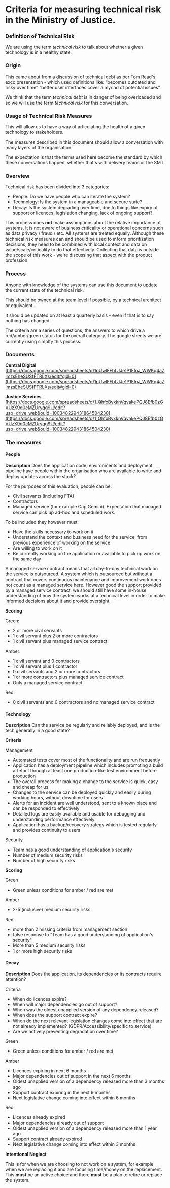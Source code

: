 # Criteria for measuring technical risk in the Ministry of Justice.


### Definition of Technical Risk

We are using the term _technical risk_ to talk about whether a given technology is in a healthy state.

### Origin

This came about from a discussion of technical debt as per Tom Read's exco presentation - which used definitions like: “becomes outdated and risky over time” “better user interfaces cover a myriad of potential issues”

We think that the term _technical debt_ is in danger of being overloaded and so we will use the term _technical risk_ for this conversation.


### Usage of Technical Risk Measures

This will allow us to have a way of articulating the health of a given technology to stakeholders.

The measures described in this document should allow a conversation with many layers of the organisation.

The expectation is that the terms used here become the standard by which these conversations happen, whether that's with
delivery teams or the SMT.  


### Overview

Technical risk has been divided into 3 categories:

- People: Do we have people who can iterate the system?
- Technology: Is the system in a manageable and secure state?
- Decay: Is the system degrading over time, due to things like expiry of support or licences, legislation changing, lack of ongoing support?

This process does **not** make assumptions about the relative importance of systems. It is not aware of business criticality or operational concerns such as data privacy / fraud / etc. All systems are treated equally. Although these technical risk measures can and should be used to inform prioritization decisions, they need to be combined with local context and data on value/scale/criticality to do that effectively. Collecting that data is outside the scope of this work - we're discussing that aspect with the product profession.


### Process

Anyone with knowledge of the systems can use this document to update the current state of the technical risk.

This should be owned at the team level if possible, by a technical architect or equivalent.

It should be updated on at least a quarterly basis - even if that is to say nothing has changed.

The criteria are a series of questions, the answers to which drive a red/amber/green status for the overall category. The google sheets we are currently using simplfy this process.

### Documents

**Central Digital** [https://docs.google.com/spreadsheets/d/1pUwlFFbLJJe1P1EInJ_WWKq4aZlmzsEheSUSfFTRLXs/edit#gid=0](https://docs.google.com/spreadsheets/d/1pUwlFFbLJJe1P1EInJ_WWKq4aZlmzsEheSUSfFTRLXs/edit#gid=0)

**Justice Services** [https://docs.google.com/spreadsheets/d/1_QhfxBvxknVqvakePQJ8Efb0zGVUzX9q0cMZUryqg9U/edit?usp=drive_web&ouid=100348229431864504230](https://docs.google.com/spreadsheets/d/1_QhfxBvxknVqvakePQJ8Efb0zGVUzX9q0cMZUryqg9U/edit?usp=drive_web&ouid=100348229431864504230)


### The measures

#### People

**Description** Does the application code, environments and deployment pipeline have people within the organisation who are available to write and deploy updates across the stack?

For the purposes of this evaluation, people can be:

- Civil servants (including FTA)
- Contractors
- Managed service (for example Cap Gemini). Expectation that managed service can pick up ad-hoc and scheduled work.

To be included they however must:

- Have the skills necessary to work on it
- Understand the context and business need for the service, from previous experience of working on the service
- Are willing to work on it
- Be currently working on the application or available to pick up work on the same day

A managed service contract means that all day-to-day technical work on the service is outsourced. A system which is outsourced but without a contract that covers continuous maintenance and improvement work does not count as a managed service here. However good the support provided by a managed service contract, we should still have some in-house understanding of how the system works at a technical level in order to make informed decisions about it and provide oversight.

**Scoring**

Green:
- 2 or more civil servants
- 1 civil servant plus 2 or more contractors
- 1 civil servant plus managed service contract

Amber:
- 1 civil servant and 0 contractors
- 1 civil servant plus 1 contractor
- 0 civil servants and 2 or more contractors
- 1 or more contractors plus managed service contract
- Only a managed service contract

Red:
- 0 civil servants and 0 contractors and no managed service contract


#### Technology

**Description** Can the service be regularly and reliably deployed, and is the tech generally in a good state?


**Criteria**

Management

- Automated tests cover most of the functionality and are run frequently
- Application has a deployment pipeline which includes promoting a build artefact through at least one production-like test environment before production
- The overall process for making a change to the service is quick, easy and cheap for us
- Changes to the service can be deployed quickly and easily during working hours, without downtime for users
- Alerts for an incident are well understood, sent to a known place and can be responded to effectively
- Detailed logs are easily available and usable for debugging and understanding performance effectively
- Application has a backup/recovery strategy which is tested regularly and provides continuity to users

Security

- Team has a good understanding of application's security
- Number of medium security risks
- Number of high security risks


**Scoring**

Green

- Green unless conditions for amber / red are met


Amber
- 2-5 (inclusive) medium security risks


Red

- more than 2 missing criteria from management section
- false response to "Team has a good understanding of application's security"
- More than 5 medium security risks
- 1 or more high security risks


#### Decay

**Description** Does the application, its dependencies or its contracts require attention?

Criteria
- When do licences expire?
- When will major dependencies go out of support?
- When was the oldest unapplied version of any dependency released?
- When does the support contract expire?
- When do the next relevant legislation changes come into effect that are not already implemented? (GDPR/Accessibility/specific to service)
- Are we actively preventing degradation over time?

Green

- Green unless conditions for amber / red are met

Amber

- Licences expiring in next 6 months
- Major dependencies out of support in the next 6 months
- Oldest unapplied version of a dependency released more than 3 months ago
- Support contract expiring in the next 9 months
- Next legislative change coming into effect within 6 months


Red

- Licences already expired
- Major dependencies already out of support
- Oldest unapplied version of a dependency released more than 1 year ago
- Support contract already expired
- Next legislative change coming into effect within 3 months


**Intentional Neglect**

This is for when we are choosing to not work on a system, for example when we are replacing it and are focusing time/money on the replacement. This **must** be
an active choice and there **must** be a plan to retire or replace the system.
